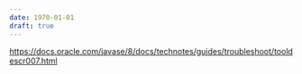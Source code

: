 ```yaml
---
date: 1970-01-01
draft: true
---
```


https://docs.oracle.com/javase/8/docs/technotes/guides/troubleshoot/tooldescr007.html

